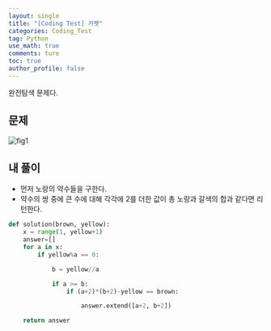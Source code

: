 ```yaml
---
layout: single
title: "[Coding Test] 카펫"
categories: Coding_Test
tag: Python
use_math: true
comments: ture
toc: true
author_profile: false
---
```


완전탐색 문제다.

## 문제 
![fig1]({{site.url}}/images/2023-04-04-ct21/문제설명.png)

## 내 풀이
* 먼저 노랑의 약수들을 구한다.
* 약수의 쌍 중에 큰 수에 대해 각각에 2를 더한 값이 총 노랑과 갈색의 합과 같다면 리턴한다.
```python
def solution(brown, yellow):
    x = range(1, yellow+1)
    answer=[]
    for a in x:
        if yellow%a == 0:

            b = yellow//a

            if a >= b:
                if (a+2)*(b+2)-yellow == brown:

                    answer.extend([a+2, b+2])

    return answer
```